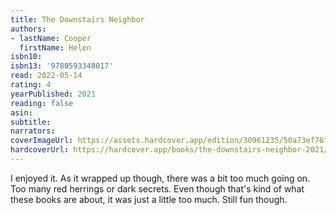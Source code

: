 ```yaml
---
title: The Downstairs Neighbor
authors:
- lastName: Cooper
  firstName: Helen
isbn10:
isbn13: '9780593348017'
read: 2022-05-14
rating: 4
yearPublished: 2021
reading: false
asin:
subtitle:
narrators:
coverImageUrl: https://assets.hardcover.app/edition/30961235/50a73ef76f3933fdeb899bb0dee27dd6c14e05af.jpeg
hardcoverUrl: https://hardcover.app/books/the-downstairs-neighbor-2021/editions/30961235
---
```

I enjoyed it. As it wrapped up though, there was a bit too much going on. Too many red herrings or dark secrets. Even though that's kind of what these books are about, it was just a little too much. Still fun though.
